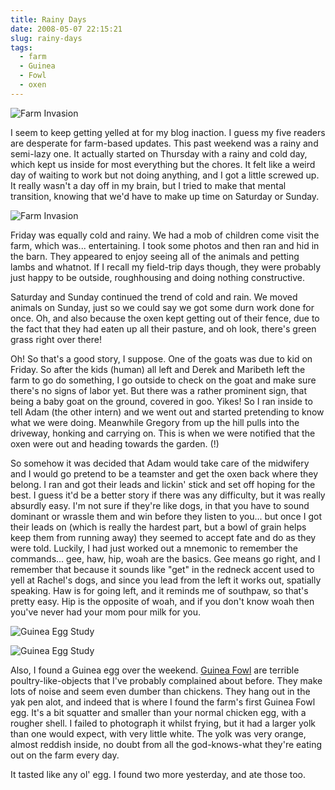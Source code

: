 ```yaml
---
title: Rainy Days
date: 2008-05-07 22:15:21
slug: rainy-days
tags:
  - farm
  - Guinea
  - Fowl
  - oxen
---
```


![Farm Invasion](2460798294.jpg)

I seem to keep getting yelled at for my blog inaction. I guess my five readers are desperate for farm-based updates. This past weekend was a rainy and semi-lazy one. It actually started on Thursday with a rainy and cold day, which kept us inside for most everything but the chores. It felt like a weird day of waiting to work but not doing anything, and I got a little screwed up. It really wasn't a day off in my brain, but I tried to make that mental transition, knowing that we'd have to make up time on Saturday or Sunday.

![Farm Invasion](2460803400.jpg)

Friday was equally cold and rainy. We had a mob of children come visit the farm, which was... entertaining. I took some photos and then ran and hid in the barn. They appeared to enjoy seeing all of the animals and petting lambs and whatnot. If I recall my field-trip days though, they were probably just happy to be outside, roughhousing and doing nothing constructive.

Saturday and Sunday continued the trend of cold and rain. We moved animals on Sunday, just so we could say we got some durn work done for once. Oh, and also because the oxen kept getting out of their fence, due to the fact that they had eaten up all their pasture, and oh look, there's green grass right over there!

Oh! So that's a good story, I suppose. One of the goats was due to kid on Friday. So after the kids (human) all left and Derek and Maribeth left the farm to go do something, I go outside to check on the goat and make sure there's no signs of labor yet. But there was a rather prominent sign, that being a baby goat on the ground, covered in goo. Yikes! So I ran inside to tell Adam (the other intern) and we went out and started pretending to know what we were doing. Meanwhile Gregory from up the hill pulls into the driveway, honking and carrying on. This is when we were notified that the oxen were out and heading towards the garden. (!)

So somehow it was decided that Adam would take care of the midwifery and I would go pretend to be a teamster and get the oxen back where they belong. I ran and got their leads and lickin' stick and set off hoping for the best. I guess it'd be a better story if there was any difficulty, but it was really absurdly easy. I'm not sure if they're like dogs, in that you have to sound dominant or wrassle them and win before they listen to you... but once I got their leads on (which is really the hardest part, but a bowl of grain helps keep them from running away) they seemed to accept fate and do as they were told. Luckily, I had just worked out a mnemonic to remember the commands... gee, haw, hip, woah are the basics. Gee means go right, and I remember that because it sounds like "get" in the redneck accent used to yell at Rachel's dogs, and since you lead from the left it works out, spatially speaking. Haw is for going left, and it reminds me of southpaw, so that's pretty easy. Hip is the opposite of woah, and if you don't know woah then you've never had your mom pour milk for you.

![Guinea Egg Study](2459972383.jpg)

![Guinea Egg Study](2459974583.jpg)

Also, I found a Guinea egg over the weekend. [Guinea Fowl](http://en.wikipedia.org/wiki/Guineafowl) are terrible poultry-like-objects that I've probably complained about before. They make lots of noise and seem even dumber than chickens. They hang out in the yak pen alot, and indeed that is where I found the farm's first Guinea Fowl egg. It's a bit squatter and smaller than your normal chicken egg, with a rougher shell. I failed to photograph it whilst frying, but it had a larger yolk than one would expect, with very little white. The yolk was very orange, almost reddish inside, no doubt from all the god-knows-what they're eating out on the farm every day.

It tasted like any ol' egg. I found two more yesterday, and ate those too.

